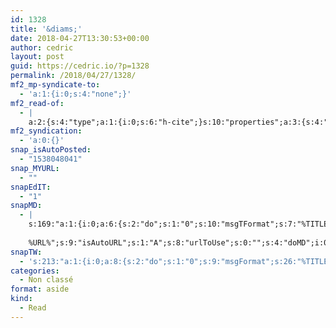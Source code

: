 ```yaml
---
id: 1328
title: '&diams;'
date: 2018-04-27T13:30:53+00:00
author: cedric
layout: post
guid: https://cedric.io/?p=1328
permalink: /2018/04/27/1328/
mf2_mp-syndicate-to:
  - 'a:1:{i:0;s:4:"none";}'
mf2_read-of:
  - |
    a:2:{s:4:"type";a:1:{i:0;s:6:"h-cite";}s:10:"properties";a:3:{s:4:"name";a:1:{i:0;s:75:" Elon Musk: Tesla, Paypal, SpaceX : l'entrepreneur qui va changer le monde.";}s:3:"url";a:1:{i:0;s:23:"https://amzn.to/2Rglskh";}s:6:"author";a:3:{s:4:"name";s:13:"Ashlee Vance ";s:3:"url";s:42:"https://en.wikipedia.org/wiki/Ashlee_Vance";s:5:"photo";s:103:"https://upload.wikimedia.org/wikipedia/commons/thumb/b/b6/Ashlee_Vance.gk.jpg/220px-Ashlee_Vance.gk.jpg";}}}
mf2_syndication:
  - 'a:0:{}'
snap_isAutoPosted:
  - "1538048041"
snap_MYURL:
  - ""
snapEdIT:
  - "1"
snapMD:
  - |
    s:169:"a:1:{i:0;a:6:{s:2:"do";s:1:"0";s:10:"msgTFormat";s:7:"%TITLE%";s:9:"msgFormat";s:19:"%FULLTEXT%
    
    %URL%";s:9:"isAutoURL";s:1:"A";s:8:"urlToUse";s:0:"";s:4:"doMD";i:0;}}";
snapTW:
  - 's:213:"a:1:{i:0;a:8:{s:2:"do";s:1:"0";s:9:"msgFormat";s:26:"%TITLE%. %EXCERPT% - %URL%";s:8:"attchImg";s:1:"1";s:9:"isAutoImg";s:1:"A";s:8:"imgToUse";s:0:"";s:9:"isAutoURL";s:1:"A";s:8:"urlToUse";s:0:"";s:4:"doTW";i:0;}}";'
categories:
  - Non classé
format: aside
kind:
  - Read
---
```

